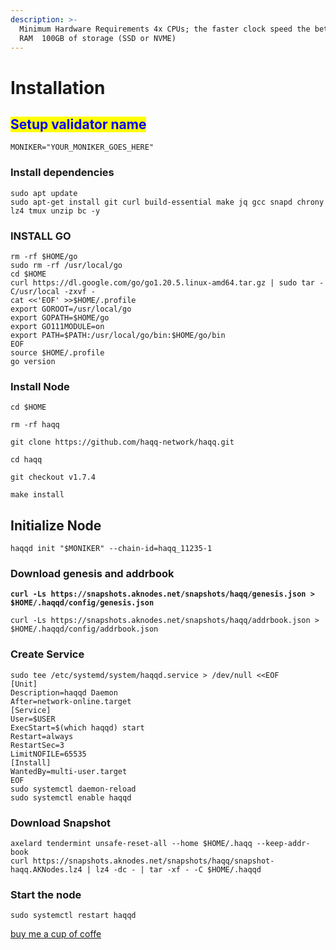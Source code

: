 ```yaml
---
description: >-
  Minimum Hardware Requirements 4x CPUs; the faster clock speed the better  8GB
  RAM  100GB of storage (SSD or NVME)
---
```


# Installation

## <mark style="color:blue;">Setup validator name</mark> <a href="#setup-validator-name" id="setup-validator-name"></a>

```
MONIKER="YOUR_MONIKER_GOES_HERE"
```

### Install dependencies <a href="#install-dependencies" id="install-dependencies"></a>

```
sudo apt update
sudo apt-get install git curl build-essential make jq gcc snapd chrony lz4 tmux unzip bc -y
```

### **INSTALL GO**

```
rm -rf $HOME/go
sudo rm -rf /usr/local/go
cd $HOME
curl https://dl.google.com/go/go1.20.5.linux-amd64.tar.gz | sudo tar -C/usr/local -zxvf -
cat <<'EOF' >>$HOME/.profile
export GOROOT=/usr/local/go
export GOPATH=$HOME/go
export GO111MODULE=on
export PATH=$PATH:/usr/local/go/bin:$HOME/go/bin
EOF
source $HOME/.profile
go version
```

### Install Node

```
cd $HOME

rm -rf haqq

git clone https://github.com/haqq-network/haqq.git

cd haqq

git checkout v1.7.4

make install
```

## **Initialize Node**

```
haqqd init "$MONIKER" --chain-id=haqq_11235-1
```

### Download genesis and addrbook

<pre><code><strong>curl -Ls https://snapshots.aknodes.net/snapshots/haqq/genesis.json > $HOME/.haqqd/config/genesis.json
</strong></code></pre>

```
curl -Ls https://snapshots.aknodes.net/snapshots/haqq/addrbook.json > $HOME/.haqqd/config/addrbook.json
```

### **Create Service**

```
sudo tee /etc/systemd/system/haqqd.service > /dev/null <<EOF
[Unit]
Description=haqqd Daemon
After=network-online.target
[Service]
User=$USER
ExecStart=$(which haqqd) start
Restart=always
RestartSec=3
LimitNOFILE=65535
[Install]
WantedBy=multi-user.target
EOF
sudo systemctl daemon-reload
sudo systemctl enable haqqd
```

### **Download Snapshot**

```
axelard tendermint unsafe-reset-all --home $HOME/.haqq --keep-addr-book 
curl https://snapshots.aknodes.net/snapshots/haqq/snapshot-haqq.AKNodes.lz4 | lz4 -dc - | tar -xf - -C $HOME/.haqqd
```

### Start the node

```
sudo systemctl restart haqqd
```

[buy me a cup of coffe](https://www.paypal.com/paypalme/AbdelAkridi?country.x=NL\&locale.x=en\_US)
